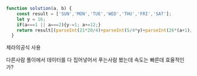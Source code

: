 ```js
function solution(a, b) {
    const result = ['SUN','MON','TUE','WED','THU','FRI','SAT'];
    let y = 16;
    if(a===1 || a===2){y-=1; a+=12;}
    return result[(parseInt(21*20/4)+parseInt(5/4*y)+parseInt(26*(a+1)/10)+b-1)%7];
  }
```
제라의공식 사용

다른사람 풀이에서 데이터를 다 집어넣어서 푸는사람 봤는데
속도는 빠른데 효율적인가?